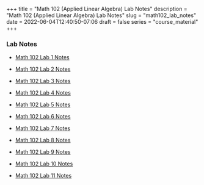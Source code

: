 +++
title = "Math 102 (Applied Linear Algebra) Lab Notes"
description = "Math 102 (Applied Linear Algebra) Lab Notes"
slug = "math102_lab_notes"
date = 2022-06-04T12:40:50-07:06
draft = false
series = "course_material"
+++

### Lab Notes

+ [Math 102 Lab 1 Notes](/local_files/Math_102_Lab_1_Notes.pdf)

+ [Math 102 Lab 2 Notes](/local_files/Math_102_Lab_2_Notes.pdf)

+ [Math 102 Lab 3 Notes](/local_files/Math_102_Lab_3_Notes.pdf)

+ [Math 102 Lab 4 Notes](/local_files/Math_102_Lab_4_Notes.pdf)

+ [Math 102 Lab 5 Notes](/local_files/Math_102_Lab_5_Notes.pdf)

+ [Math 102 Lab 6 Notes](/local_files/Math_102_Lab_6_Notes.pdf)

+ [Math 102 Lab 7 Notes](/local_files/Math_102_Lab_7_Notes.pdf)

+ [Math 102 Lab 8 Notes](/local_files/Math_102_Lab_8_Notes.pdf)

+ [Math 102 Lab 9 Notes](/local_files/Math_102_Lab_9_Notes.pdf)

+ [Math 102 Lab 10 Notes](/local_files/Math_102_Lab_10_Notes.pdf)

+ [Math 102 Lab 11 Notes](/local_files/Math_102_Lab_11_Notes.pdf)
